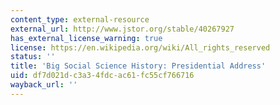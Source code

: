 ```yaml
---
content_type: external-resource
external_url: http://www.jstor.org/stable/40267927
has_external_license_warning: true
license: https://en.wikipedia.org/wiki/All_rights_reserved
status: ''
title: 'Big Social Science History: Presidential Address'
uid: df7d021d-c3a3-4fdc-ac61-fc55cf766716
wayback_url: ''
---
```

